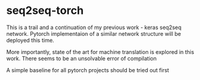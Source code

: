 # seq2seq-torch

This is a trail and a continuation of my previous work - keras seq2seq network. 
Pytorch implementaion of a similar network structure will be deployed this time. 

More importantly, state of the art for machine translation is explored in this work. 
There seems to be an unsolvable error of compilation

A simple baseline for all pytorch projects should be tried out first
####

